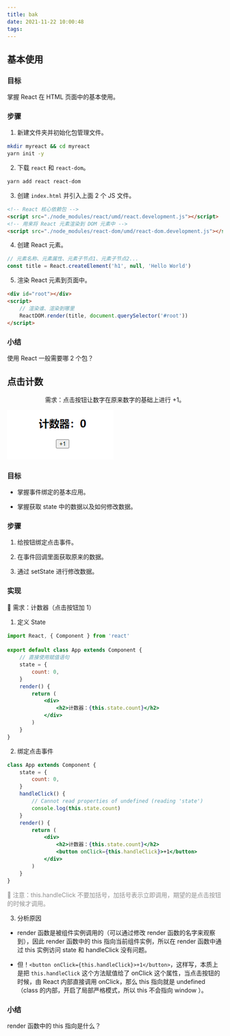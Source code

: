 ```yaml
---
title: bak
date: 2021-11-22 10:00:48
tags:
---
```


<!-- 第一天 -->

## 基本使用

### 目标

掌握 React 在 HTML 页面中的基本使用。

### 步骤

1. 新建文件夹并初始化包管理文件。

```bash
mkdir myreact && cd myreact
yarn init -y
```

2. 下载 `react` 和 `react-dom`。

```bash
yarn add react react-dom
```

3. 创建 `index.html` 并引入上面 2 个 JS 文件。

```html
<!-- React 核心依赖包 -->
<script src="./node_modules/react/umd/react.development.js"></script>
<!-- 用来将 React 元素渲染到 DOM 元素中 -->
<script src="./node_modules/react-dom/umd/react-dom.development.js"></script>
```

4. 创建 React 元素。

```js
// 元素名称、元素属性、元素子节点1、元素子节点2...
const title = React.createElement('h1', null, 'Hello World')
```

5. 渲染 React 元素到页面中。

```html
<div id="root"></div>
<script>
    // 渲染谁、渲染到哪里
    ReactDOM.render(title, document.querySelector('#root'))
</script>
```

### 小结

使用 React 一般需要哪 2 个包？

<!-- 第二天 -->

## 点击计数

<p style="text-align: center;">需求：点击按钮让数字在原来数字的基础上进行 +1。</p>

<img src="/resource/images/ifer_calc.gif" class="highlight2"/>

### 目标

-   掌握事件绑定的基本应用。

-   掌握获取 state 中的数据以及如何修改数据。

### 步骤

1. 给按钮绑定点击事件。

2. 在事件回调里面获取原来的数据。

3. 通过 setState 进行修改数据。

### 实现

📝 需求：计数器（点击按钮加 1）

1. 定义 State

```jsx
import React, { Component } from 'react'

export default class App extends Component {
    // 直接使用赋值语句
    state = {
        count: 0,
    }
    render() {
        return (
            <div>
                <h2>计数器：{this.state.count}</h2>
            </div>
        )
    }
}
```

2. 绑定点击事件

```jsx
class App extends Component {
    state = {
        count: 0,
    }
    handleClick() {
        // Cannot read properties of undefined (reading 'state')
        console.log(this.state.count)
    }
    render() {
        return (
            <div>
                <h2>计数器：{this.state.count}</h2>
                <button onClick={this.handleClick}>+1</button>
            </div>
        )
    }
}
```

<font color=909090>🧐 注意：this.handleClick 不要加括号，加括号表示立即调用，期望的是点击按钮的时候才调用。</font>

3. 分析原因

-   render 函数是被组件实例调用的（可以通过修改 render 函数的名字来观察到），因此 render 函数中的 this 指向当前组件实例，所以在 render 函数中通过 this 实例访问 state 和 handleClick 没有问题。

-   但！`<button onClick={this.handleClick}>+1</button>`，这样写，本质上是把 `this.handleClick` 这个方法赋值给了 onClick 这个属性，当点击按钮的时候，由 React 内部直接调用 onClick，那么 this 指向就是 undefined（class 的内部，开启了局部严格模式，所以 this 不会指向 window ）。

### 小结

render 函数中的 this 指向是什么？
